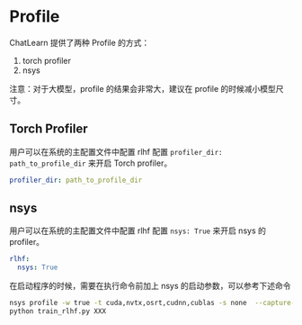 # Profile

ChatLearn 提供了两种 Profile 的方式：
1. torch profiler
2. nsys

注意：对于大模型，profile 的结果会非常大，建议在 profile 的时候减小模型尺寸。

## Torch Profiler

用户可以在系统的主配置文件中配置 rlhf 配置 `profiler_dir: path_to_profile_dir` 来开启 Torch profiler。

```yaml
profiler_dir: path_to_profile_dir
```

## nsys

用户可以在系统的主配置文件中配置 rlhf 配置 `nsys: True` 来开启 nsys 的 profiler。

```yaml
rlhf:
  nsys: True
```

在启动程序的时候，需要在执行命令前加上 nsys 的启动参数，可以参考下述命令

```bash
nsys profile -w true -t cuda,nvtx,osrt,cudnn,cublas -s none  --capture-range=cudaProfilerApi --capture-range-end=stop-shutdown --cudabacktrace=true -x true --force-overwrite true -o my_profile \
python train_rlhf.py XXX
```

